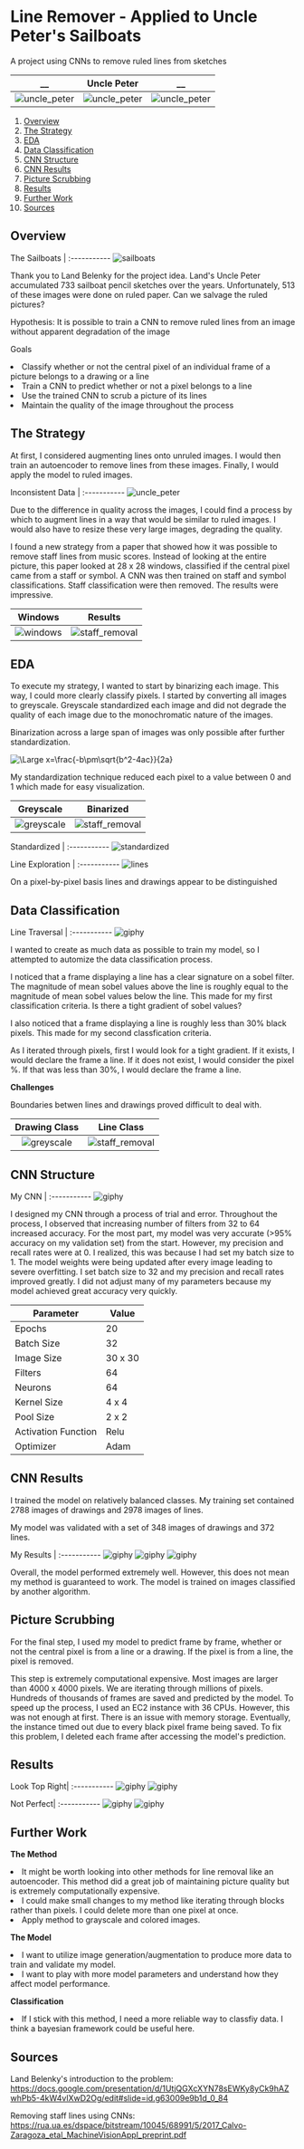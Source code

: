 # Line Remover - Applied to Uncle Peter's Sailboats
A project using CNNs to remove ruled lines from sketches


__          | Uncle Peter | __
:-------------------------:|:-------------------------: | :-------------------------:
![uncle_peter](/presentation_images/uncle_peter.png)  |  ![uncle_peter](/presentation_images/uncle_peter1.png)|![uncle_peter](/presentation_images/uncle_peter2.png)

1. [Overview](#overview)
2. [The Strategy](#the-strategy)
3. [EDA](#eda)
4. [Data Classification](#data-classification)
5. [CNN Structure](#cnn-structure)
5. [CNN Results](#cnn-results)
6. [Picture Scrubbing](#picture-scrubbing)
7. [Results](#results)
8. [Further Work](#further-work)
10. [Sources](#sources)


## Overview

The Sailboats |
:-----------
![sailboats](/presentation_images/sailboats.png)

Thank you to Land Belenky for the project idea. Land's Uncle Peter accumulated 733 sailboat pencil sketches over the years. Unfortunately, 513 of these images were done on ruled paper. Can we salvage the ruled pictures?

Hypothesis: It is possible to train a CNN to remove ruled lines from an image without apparent degradation of the image


Goals

<li> Classify whether or not the central pixel of an individual frame of a picture belongs to a drawing or a line </li>
<li> Train a CNN to predict whether or not a pixel belongs to a line</li>
<li> Use the trained CNN to scrub a picture of its lines</li>
<li> Maintain the quality of the image throughout the process </li>


## The Strategy


At first, I considered augmenting lines onto unruled images. I would then train an autoencoder to remove lines from these images. Finally, I would apply the model to ruled images.

Inconsistent Data |
:-----------
![uncle_peter](/presentation_images/first_look.png)

Due to the difference in quality across the images, I could find a process by which to augment lines in a way that would be similar to ruled images. I would also have to resize these very large images, degrading the quality.

I found a new strategy from a paper that showed how it was possible to remove staff lines from music scores. Instead of looking at the entire picture, this paper looked at 28 x 28 windows, classified if the central pixel came from a staff or symbol. A CNN was then trained on staff and symbol classifications. Staff classification were then removed. The results were impressive. 

  Windows | Results
:-------------------------:|:-------------------------: 
![windows](/presentation_images/windows.png)  |  ![staff_removal](/presentation_images/staff_removal.png)

## EDA

To execute my strategy, I wanted to start by binarizing each image. This way, I could more clearly classify pixels. I started by converting all images to greyscale. Greyscale standardized each image and did not degrade the quality of each image due to the monochromatic nature of the images. 

Binarization across a large span of images was only possible after further standardization. 

<img src="https://latex.codecogs.com/svg.latex?\Large&space;x_i=\frac{x_i - x_{min}}{x_{max} - x_{min}}" title="\Large x=\frac{-b\pm\sqrt{b^2-4ac}}{2a}" />

My standardization technique reduced each pixel to a value between 0 and 1 which made for easy visualization. 



Greyscale | Binarized
:-------------------------:|:-------------------------: 
![greyscale](/presentation_images/greyscale.png)  |  ![staff_removal](/presentation_images/binarized.png)

Standardized |
:-----------
![standardized](/presentation_images/eda.png)

Line Exploration |
:-----------
![lines](/presentation_images/eda2.png)

On a pixel-by-pixel basis lines and drawings appear to be distinguished


## Data Classification

Line Traversal |
:-----------
![giphy](/presentation_images/gif_of_my_images.gif)

I wanted to create as much data as possible to train my model, so I attempted to automize the data classification process.

I noticed that a frame displaying a line has a clear signature on a sobel filter. The magnitude of mean sobel values above the line is roughly equal to the magnitude of mean sobel values below the line. This made for my first classification criteria. Is there a tight gradient of sobel values?

I also noticed that a frame displaying a line is roughly less than 30% black pixels. This made for my second classfication criteria. 

As I iterated through pixels, first I would look for a tight gradient. If it exists, I would declare the frame a line. If it does not exist, I would consider the pixel %. If that was less than 30%, I would declare the frame a line. 

**Challenges**

Boundaries betwen lines and drawings proved difficult to deal with. 


Drawing Class | Line Class
:-------------------------:|:-------------------------: 
![greyscale](/presentation_images/boundary.png)  |  ![staff_removal](/presentation_images/boundary1.png)


## CNN Structure

My CNN |
:-----------
![giphy](/presentation_images/cnn.png)

I designed my CNN through a process of trial and error. Throughout the process, I observed that increasing number of filters from 32 to 64 increased accuracy. For the most part, my model was very accurate (>95% accuracy on my validation set) from the start. However, my precision and recall rates were at 0. I realized, this was because I had set my batch size to 1. The model weights were being updated after every image leading to severe overfitting. I set batch size to 32 and my precision and recall rates improved greatly. I did not adjust many of my parameters because my model achieved great accuracy very quickly.

| Parameter           | Value   |
|---------------------|---------|
| Epochs              | 20      |
| Batch Size          | 32      |
| Image Size          | 30 x 30 |
| Filters             | 64      |
| Neurons             | 64      |
| Kernel Size         | 4 x 4   |
| Pool Size           | 2 x 2   |
| Activation Function | Relu    |
| Optimizer | Adam    |


## CNN Results

I trained the model on relatively balanced classes. My training set contained 2788 images of drawings and 2978 images of lines. 

My model was validated with a set of 348 images of drawings and 372 lines.

My Results |
:-----------
![giphy](/presentation_images/accuracy.png)
![giphy](/presentation_images/loss.png)
![giphy](/presentation_images/precision_recall.png)

Overall, the model performed extremely well. However, this does not mean my method is guaranteed to work. The model is trained on images classified by another algorithm. 

## Picture Scrubbing

For the final step, I used my model to predict frame by frame, whether or not the central pixel is from a line or a drawing. If the pixel is from a line, the pixel is removed. 

This step is extremely computational expensive. Most images are larger than 4000 x 4000 pixels. We are iterating through millions of pixels. Hundreds of thousands of frames are saved and predicted by the model. To speed up the process, I used an EC2 instance with 36 CPUs. However, this was not enough at first. There is an issue with memory storage. Eventually, the instance timed out due to every black pixel frame being saved. To fix this problem, I deleted each frame after accessing the model's prediction. 



## Results

Look Top Right|
:-----------
![giphy](/presentation_images/test3_before.png)
![giphy](/presentation_images/test3_after.png)



Not Perfect|
:-----------
![giphy](/presentation_images/test2_before.png)
![giphy](/presentation_images/test2_after.png)



## Further Work

**The Method**
<li> It might be worth looking into other methods for line removal like an autoencoder. This method did a great job of maintaining picture quality but is extremely computationally expensive.</li>
<li> I could make small changes to my method like iterating through blocks rather than pixels. I could delete more than one pixel at once.</li>
<li> Apply method to grayscale and colored images.</li>

**The Model**
<li> I want to utilize image generation/augmentation to produce more data to train and validate my model.</li>
<li> I want to play with more model parameters and understand how they affect model performance.</li>

**Classification**
<li> If I stick with this method, I need a more reliable way to classfiy data. I think a bayesian framework could be useful here.</li>

## Sources

Land Belenky's introduction to the problem:
https://docs.google.com/presentation/d/1UtjQGXcXYN78sEWKy8yCk9hAZwhPb5-4kW4vlXwD2Og/edit#slide=id.g63009e9b1d_0_84

Removing staff lines using CNNs:
https://rua.ua.es/dspace/bitstream/10045/68991/5/2017_Calvo-Zaragoza_etal_MachineVisionAppl_preprint.pdf



